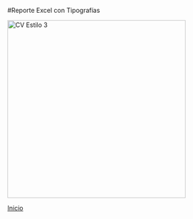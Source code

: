 #Reporte Excel con Tipografías

<img src="https://i.imgur.com/PWCH2FF.jpg" style="width: 700px; width: 400px" alt="CV Estilo 3">
<br>

[Inicio](index.md)
